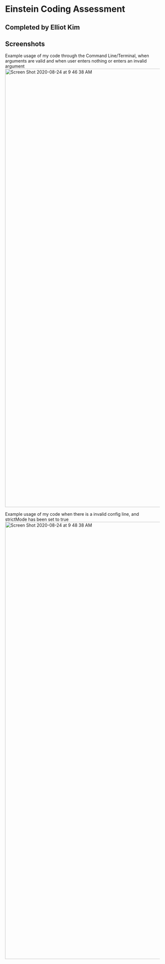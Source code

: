 # Einstein Coding Assessment

## Completed by Elliot Kim

## **Screenshots**

Example usage of my code through the Command Line/Terminal, when arguments are valid and when user enters nothing or enters an invalid argument
<img width="1424" alt="Screen Shot 2020-08-24 at 9 46 38 AM" src="https://user-images.githubusercontent.com/26806013/91073861-91d83980-e5f0-11ea-80a9-9debd1058e3d.png">

Example usage of my code when there is a invalid config line, and strictMode has been set to true
<img width="1420" alt="Screen Shot 2020-08-24 at 9 48 38 AM" src="https://user-images.githubusercontent.com/26806013/91073901-a0265580-e5f0-11ea-89e0-cf253f1da87d.png">
